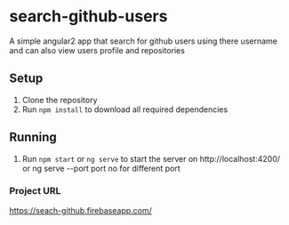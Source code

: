 # search-github-users
A simple angular2 app that search for github users using there username and can also view users profile and repositories
## Setup ##
1. Clone the repository 
2. Run `npm install` to download all required dependencies
## Running ##
1. Run `npm start` or `ng serve` to start the server on http://localhost:4200/ or ng serve --port port no for different port 

### Project URL ###
https://seach-github.firebaseapp.com/

